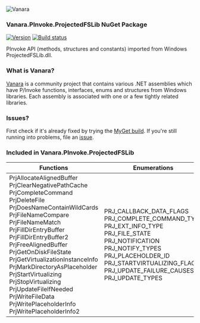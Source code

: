 ﻿![Vanara](https://raw.githubusercontent.com/dahall/Vanara/master/docs/icons/VanaraHeading.png)
### **Vanara.PInvoke.ProjectedFSLib NuGet Package**
[![Version](https://img.shields.io/nuget/v/Vanara.PInvoke.ProjectedFSLib?label=NuGet&style=flat-square)](https://github.com/dahall/Vanara/releases)
[![Build status](https://github.com/dahall/Vanara/actions/workflows/cibuild.yml/badge.svg?branch=master)](https://github.com/dahall/Vanara/actions/workflows/cibuild.yml)

PInvoke API (methods, structures and constants) imported from Windows ProjectedFSLib.dll.

### **What is Vanara?**

[Vanara](https://github.com/dahall/Vanara) is a community project that contains various .NET assemblies which have P/Invoke functions, interfaces, enums and structures from Windows libraries. Each assembly is associated with one or a few tightly related libraries.

### **Issues?**

First check if it's already fixed by trying the [MyGet build](https://www.myget.org/feed/Packages/vanara).
If you're still running into problems, file an [issue](https://github.com/dahall/Vanara/issues).

### **Included in Vanara.PInvoke.ProjectedFSLib**

Functions | Enumerations | Structures
--- | --- | ---
PrjAllocateAlignedBuffer PrjClearNegativePathCache PrjCompleteCommand PrjDeleteFile PrjDoesNameContainWildCards PrjFileNameCompare PrjFileNameMatch PrjFillDirEntryBuffer PrjFillDirEntryBuffer2 PrjFreeAlignedBuffer PrjGetOnDiskFileState PrjGetVirtualizationInstanceInfo PrjMarkDirectoryAsPlaceholder PrjStartVirtualizing PrjStopVirtualizing PrjUpdateFileIfNeeded PrjWriteFileData PrjWritePlaceholderInfo PrjWritePlaceholderInfo2  | PRJ_CALLBACK_DATA_FLAGS PRJ_COMPLETE_COMMAND_TYPE PRJ_EXT_INFO_TYPE PRJ_FILE_STATE PRJ_NOTIFICATION PRJ_NOTIFY_TYPES PRJ_PLACEHOLDER_ID PRJ_STARTVIRTUALIZING_FLAGS PRJ_UPDATE_FAILURE_CAUSES PRJ_UPDATE_TYPES           | PRJ_CALLBACK_DATA PRJ_CALLBACKS PRJ_COMPLETE_COMMAND_EXTENDED_PARAMETERS PRJ_EXTENDED_INFO PRJ_FILE_BASIC_INFO PRJ_NOTIFICATION_MAPPING PRJ_NOTIFICATION_PARAMETERS PRJ_PLACEHOLDER_INFO PRJ_PLACEHOLDER_VERSION_INFO PRJ_STARTVIRTUALIZING_OPTIONS PRJ_VIRTUALIZATION_INSTANCE_INFO PRJ_DIR_ENTRY_BUFFER_HANDLE PRJ_NAMESPACE_VIRTUALIZATION_CONTEXT SYMLINK EAINFORMATION SECURITYINFORMATION STREAMSINFORMATION   
